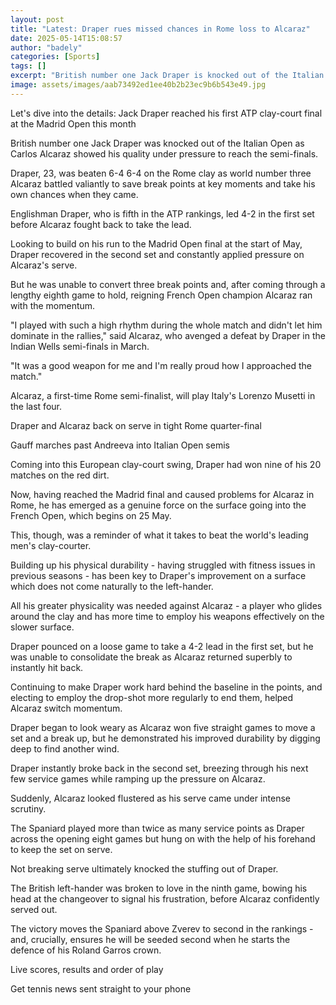 ```yaml
---
layout: post
title: "Latest: Draper rues missed chances in Rome loss to Alcaraz"
date: 2025-05-14T15:08:57
author: "badely"
categories: [Sports]
tags: []
excerpt: "British number one Jack Draper is knocked out of the Italian Open as Carlos Alcaraz shows his quality under pressure to reach the semi-finals."
image: assets/images/aab73492ed1ee40b2b23ec9b6b543e49.jpg
---
```


Let's dive into the details: Jack Draper reached his first ATP clay-court final at the Madrid Open this month

British number one Jack Draper was knocked out of the Italian Open as Carlos Alcaraz showed his quality under pressure to reach the semi-finals.

Draper, 23, was beaten 6-4 6-4 on the Rome clay as world number three Alcaraz battled valiantly to save break points at key moments and take his own chances when they came.

Englishman Draper, who is fifth in the ATP rankings, led 4-2 in the first set before Alcaraz fought back to take the lead.

Looking to build on his run to the Madrid Open final at the start of May, Draper recovered in the second set and constantly applied pressure on Alcaraz's serve.

But he was unable to convert three break points and, after coming through a lengthy eighth game to hold, reigning French Open champion Alcaraz ran with the momentum.

"I played with such a high rhythm during the whole match and didn't let him dominate in the rallies," said Alcaraz, who avenged a defeat by Draper in the Indian Wells semi-finals in March.

"It was a good weapon for me and I'm really proud how I approached the match."

Alcaraz, a first-time Rome semi-finalist, will play Italy's Lorenzo Musetti in the last four.

Draper and Alcaraz back on serve in tight Rome quarter-final

Gauff marches past Andreeva into Italian Open semis

Coming into this European clay-court swing, Draper had won nine of his 20 matches on the red dirt.

Now, having reached the Madrid final and caused problems for Alcaraz in Rome, he has emerged as a genuine force on the surface going into the French Open, which begins on 25 May.

This, though, was a reminder of what it takes to beat the world's leading men's clay-courter.

Building up his physical durability - having struggled with fitness issues in previous seasons - has been key to Draper's improvement on a surface which does not come naturally to the left-hander.

All his greater physicality was needed against Alcaraz - a player who glides around the clay and has more time to employ his weapons effectively on the slower surface.

Draper pounced on a loose game to take a 4-2 lead in the first set, but he was unable to consolidate the break as Alcaraz returned superbly to instantly hit back.

Continuing to make Draper work hard behind the baseline in the points, and electing to employ the drop-shot more regularly to end them, helped Alcaraz switch momentum.

Draper began to look weary as Alcaraz won five straight games to move a set and a break up, but he demonstrated his improved durability by digging deep to find another wind.

Draper instantly broke back in the second set, breezing through his next few service games while ramping up the pressure on Alcaraz.

Suddenly, Alcaraz looked flustered as his serve came under intense scrutiny.

The Spaniard played more than twice as many service points as Draper across the opening eight games but hung on with the help of his forehand to keep the set on serve.

Not breaking serve ultimately knocked the stuffing out of Draper.

The British left-hander was broken to love in the ninth game, bowing his head at the changeover to signal his frustration, before Alcaraz confidently served out.

The victory moves the Spaniard above Zverev to second in the rankings - and, crucially, ensures he will be seeded second when he starts the defence of his Roland Garros crown.

Live scores, results and order of play

Get tennis news sent straight to your phone

